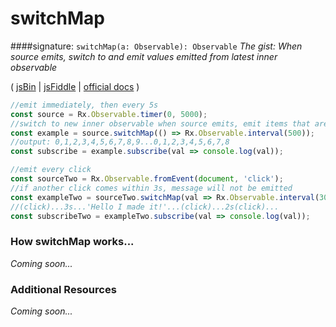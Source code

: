 # switchMap
####signature: `switchMap(a: Observable): Observable`
*The gist: When source emits, switch to and emit values emitted from latest inner observable*

( [jsBin](http://jsbin.com/decinatisu/1/edit?js,console,output) | [jsFiddle](https://jsfiddle.net/qg6qfqLz/42/) | [official docs](http://reactivex.io/rxjs/class/es6/Observable.js~Observable.html#instance-method-switchMap) )

```js
//emit immediately, then every 5s
const source = Rx.Observable.timer(0, 5000);
//switch to new inner observable when source emits, emit items that are emitted
const example = source.switchMap(() => Rx.Observable.interval(500));
//output: 0,1,2,3,4,5,6,7,8,9...0,1,2,3,4,5,6,7,8
const subscribe = example.subscribe(val => console.log(val));

//emit every click
const sourceTwo = Rx.Observable.fromEvent(document, 'click');
//if another click comes within 3s, message will not be emitted
const exampleTwo = sourceTwo.switchMap(val => Rx.Observable.interval(3000).mapTo('Hello, I made it!'));
//(click)...3s...'Hello I made it!'...(click)...2s(click)...
const subscribeTwo = exampleTwo.subscribe(val => console.log(val));
```

### How switchMap works...
*Coming soon...*


### Additional Resources
*Coming soon...*